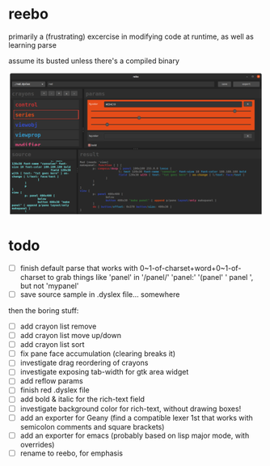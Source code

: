 # reebo
primarily a (frustrating) excercise in modifying code at runtime, as well as learning parse

assume its busted unless there's a compiled binary

![screenie](210407b_rebo_screenie.png)

# todo
- [ ] finish default parse that works with 0\~1-of-charset+word+0\~1-of-charset to grab things like 'panel' in '/panel/' 'panel:' '(panel' ' panel ', but not 'mypanel'
- [ ] save source sample in .dyslex file... somewhere

then the boring stuff:
- [ ] add crayon list remove
- [ ] add crayon list move up/down
- [ ] add crayon list sort
- [ ] fix pane face accumulation (clearing breaks it)
- [ ] investigate drag reordering of crayons
- [ ] investigate exposing tab-width for gtk area widget
- [ ] add reflow params
- [ ] finish red .dyslex file
- [ ] add bold & italic for the rich-text field
- [ ] investigate background color for rich-text, without drawing boxes!
- [ ] add an exporter for Geany (find a compatible lexer 1st that works with semicolon comments and square brackets)
- [ ] add an exporter for emacs (probably based on lisp major mode, with overrides)
- [ ] rename to reebo, for emphasis
